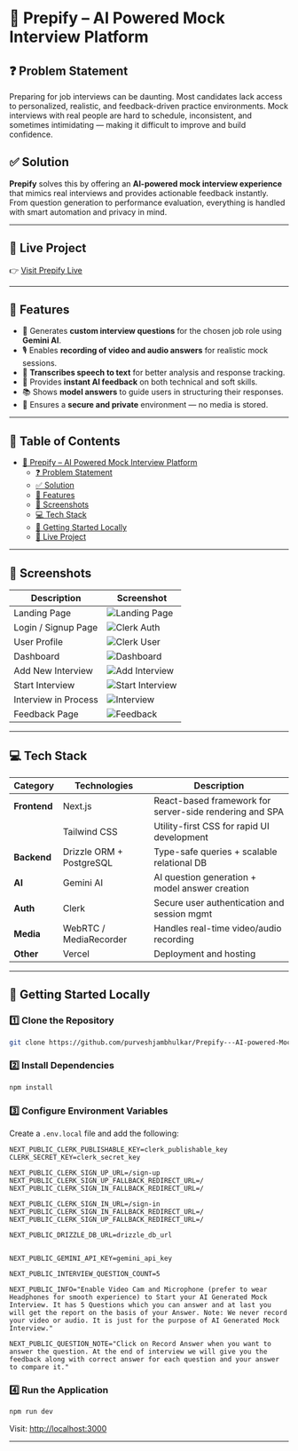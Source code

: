 # 🧠 Prepify – AI Powered Mock Interview Platform

## ❓ Problem Statement

Preparing for job interviews can be daunting. Most candidates lack access to personalized, realistic, and feedback-driven practice environments. Mock interviews with real people are hard to schedule, inconsistent, and sometimes intimidating — making it difficult to improve and build confidence.

## ✅ Solution

**Prepify** solves this by offering an **AI-powered mock interview experience** that mimics real interviews and provides actionable feedback instantly. From question generation to performance evaluation, everything is handled with smart automation and privacy in mind.

---

## 🔗 Live Project

👉 [Visit Prepify Live](https://prepify-ai-powered-mock-interview-p.vercel.app)

---

## 🌟 Features

- 🎯 Generates **custom interview questions** for the chosen job role using **Gemini AI**.
- 🎙️ Enables **recording of video and audio answers** for realistic mock sessions.
- 📝 **Transcribes speech to text** for better analysis and response tracking.
- 🤖 Provides **instant AI feedback** on both technical and soft skills.
- 📚 Shows **model answers** to guide users in structuring their responses.
- 🔐 Ensures a **secure and private** environment — no media is stored.

---

## 📑 Table of Contents

- [🧠 Prepify – AI Powered Mock Interview Platform](#prepify--ai-powered-mock-interview-platform)
  - [❓ Problem Statement](#problem-statement)
  - [✅ Solution](#solution)
  - [🌟 Features](#features)
  - [📸 Screenshots](#screenshots)
  - [💻 Tech Stack](#tech-stack)
  - [🚀 Getting Started Locally](#getting-started-locally)
  - [🔗 Live Project](#live-project)

---

## 📸 Screenshots

| Description          | Screenshot                                            |
| -------------------- | ----------------------------------------------------- |
| Landing Page         | ![Landing Page](./screenshots/landing_page.png)       |
| Login / Signup Page  | ![Clerk Auth](./screenshots/clerk_login.png)          |
| User Profile         | ![Clerk User](./screenshots/clerk.png)                |
| Dashboard            | ![Dashboard](./screenshots/dashboard.png)             |
| Add New Interview    | ![Add Interview](./screenshots/add_new_interview.png) |
| Start Interview      | ![Start Interview](./screenshots/start_interview.png) |
| Interview in Process | ![Interview](./screenshots/interview.png)             |
| Feedback Page        | ![Feedback](./screenshots/feedback.png)               |

---

## 💻 Tech Stack

| **Category** | **Technologies**         | **Description**                                         |
| ------------ | ------------------------ | ------------------------------------------------------- |
| **Frontend** | Next.js                  | React-based framework for server-side rendering and SPA |
|              | Tailwind CSS             | Utility-first CSS for rapid UI development              |
| **Backend**  | Drizzle ORM + PostgreSQL | Type-safe queries + scalable relational DB              |
| **AI**       | Gemini AI                | AI question generation + model answer creation          |
| **Auth**     | Clerk                    | Secure user authentication and session mgmt             |
| **Media**    | WebRTC / MediaRecorder   | Handles real-time video/audio recording                 |
| **Other**    | Vercel                   | Deployment and hosting                                  |

---

## 🚀 Getting Started Locally

### 1️⃣ Clone the Repository

```bash
git clone https://github.com/purveshjambhulkar/Prepify---AI-powered-Mock-Interview-Platform.git
```

### 2️⃣ Install Dependencies

```bash
npm install
```

### 3️⃣ Configure Environment Variables

Create a `.env.local` file and add the following:

```env
NEXT_PUBLIC_CLERK_PUBLISHABLE_KEY=clerk_publishable_key
CLERK_SECRET_KEY=clerk_secret_key

NEXT_PUBLIC_CLERK_SIGN_UP_URL=/sign-up
NEXT_PUBLIC_CLERK_SIGN_UP_FALLBACK_REDIRECT_URL=/
NEXT_PUBLIC_CLERK_SIGN_IN_FALLBACK_REDIRECT_URL=/

NEXT_PUBLIC_CLERK_SIGN_IN_URL=/sign-in
NEXT_PUBLIC_CLERK_SIGN_IN_FALLBACK_REDIRECT_URL=/
NEXT_PUBLIC_CLERK_SIGN_UP_FALLBACK_REDIRECT_URL=/

NEXT_PUBLIC_DRIZZLE_DB_URL=drizzle_db_url


NEXT_PUBLIC_GEMINI_API_KEY=gemini_api_key

NEXT_PUBLIC_INTERVIEW_QUESTION_COUNT=5

NEXT_PUBLIC_INFO="Enable Video Cam and Microphone (prefer to wear Headphones for smooth experience) to Start your AI Generated Mock Interview. It has 5 Questions which you can answer and at last you will get the report on the basis of your Answer. Note: We never record your video or audio. It is just for the purpose of AI Generated Mock Interview."

NEXT_PUBLIC_QUESTION_NOTE="Click on Record Answer when you want to answer the question. At the end of interview we will give you the feedback along with correct answer for each question and your answer to compare it."
```

### 4️⃣ Run the Application

```bash
npm run dev
```

Visit: [http://localhost:3000](http://localhost:3000)

---
